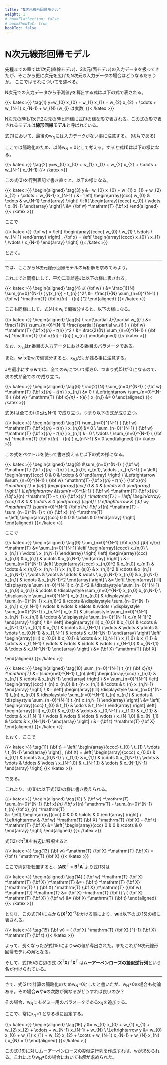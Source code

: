 ```yaml
---
title: "N次元線形回帰モデル"
weight: 1
# bookFlatSection: false
# bookShowToC: true
bookToc: false
---
```


# N次元線形回帰モデル

先程までの章では1次元(直線モデル)、2次元(面モデル)の入力データを扱ってきたが、そこから更に次元を広げたN次元の入力データの場合はどうなるだろうか。
ここではそれについてを述べる。

N次元での入力データから予測値yを算出する式は以下の式で表される。

{{< katex  >}}
\tag{1}  y=w_{0} x_{0} + w_{1} x_{1} + w_{2} x_{2} + \cdots + w_{N-1} x_{N-1} + w_{N} (w_{i} は実数)
{{< /katex >}}

N次元の時も1次元2次元の時と同様に式(1)の様な形で表される。この式の形で表されるモデルは**線形回帰モデル**と呼ばれている。

式(1)において、最後のw<sub>N</sub>には入力データがない事に注意する。 (切片である)

ここでは簡略化のため、以降w<sub>N</sub> = 0として考える。すると式(1)は以下の様になる。

{{< katex  >}}
\tag{2}  y=w_{0} x_{0} + w_{1} x_{1} + w_{2} x_{2} + \cdots + w_{N-1} x_{N-1} 
{{< /katex >}}

この式(2)を行列表記で書き直すと、以下の様になる。

{{< katex  >}}
\begin{aligned}
\tag{3}  y  &= w_{0} x_{0} + w_{1} x_{1} + w_{2} x_{2} + \cdots + w_{N-1} x_{N-1} \\
            &=  \left[
                    \begin{array}{ccc}
                    w_{0} & \cdots & w_{N-1} 
                    \end{array}
                \right]
                \left[
                    \begin{array}{cccc}
                    x_{0} \\
                    \vdots \\
                    x_{N-1}
                    \end{array}
                \right]
            \\
            &= {\bf w} ^\mathrm{T} {\bf x} 
\end{aligned}
{{< /katex >}}

ここで

{{< katex  >}}
  {\bf w} = \left[
    \begin{array}{cccc}
      w_{0} \\
      w_{1} \\
      \vdots \\
      w_{N-1}
    \end{array}
  \right]
  ,
    {\bf x} = \left[
    \begin{array}{cccc}
      x_{0} \\
      x_{1} \\
      \vdots \\
      x_{N-1}
    \end{array}
  \right]
{{< /katex >}}

とおく。

<hr>

では、ここからN次元線形回帰モデルの解析解を求めてみよう。

これまでと同様にして、平均二乗誤差Jは以下の様に表される。

{{< katex  >}}
\begin{aligned}
\tag{4}  J( {\bf w} ) &= \frac{1}{N} \sum_{n=0}^{N-1} ( y(x_{n}) - t_{n} )^2 \\
                      &= \frac{1}{N} \sum_{n=0}^{N-1} ( {\bf w} ^\mathrm{T} {\bf x}_{n} - t_{n} )^2
\end{aligned}
{{< /katex >}}

ここも同様にして、式(4)をw<sub>i</sub>で偏微分すると、以下の様になる。

{{< katex  >}}
\begin{aligned}
\tag{5}  \frac{\partial J}{\partial w_{i} } 
            &= \frac{1}{N} \sum_{n=0}^{N-1} \frac{\partial }{\partial w_{i} } ( {\bf w} ^\mathrm{T} {\bf x}_{n} - t_{n} )^2 \\
            &= \frac{2}{N} \sum_{n=0}^{N-1} ( {\bf w} ^\mathrm{T} {\bf x}_{n} - t_{n} ) x_{n,i} 
\end{aligned}
{{< /katex >}}

なお、x<sub>n,i</sub>はn番目の入力データにおけるi番目のパラメータである。

また、<b>w</b><sup>T</sup><b>x</b>をw<sub>i</sub>で偏微分すると、x<sub>n,i</sub>だけが残る事に注意する。

Jを最小にする<b>w</b>では、全てのw<sub>i</sub>について傾き0、つまり式(5)が０になるので、次の式が全てのiで成り立つ。

{{< katex  >}}
\begin{aligned}
\tag{6}  \frac{2}{N} \sum_{n=0}^{N-1} ( {\bf w} ^\mathrm{T} {\bf x}_{n} - t_{n} ) x_{n,i} &= 0 \\
\Leftrightarrow  \sum_{n=0}^{N-1} ( {\bf w} ^\mathrm{T} {\bf x}_{n} - t_{n} ) x_{n,i} &= 0
\end{aligned}
{{< /katex >}}

式(6)は全てのi (0≦i≦N-1) で成り立つ。つまり以下の式が成り立つ。

{{< katex  >}}
\begin{aligned}
\tag{7} \sum_{n=0}^{N-1} ( {\bf w} ^\mathrm{T} {\bf x}_{n} - t_{n} ) x_{n,0} &= 0 \\
        \sum_{n=0}^{N-1} ( {\bf w} ^\mathrm{T} {\bf x}_{n} - t_{n} ) x_{n,1} &= 0 \\
        \vdots \\
        \sum_{n=0}^{N-1} ( {\bf w} ^\mathrm{T} {\bf x}_{n} - t_{n} ) x_{n,N-1} &= 0 
\end{aligned}
{{< /katex >}}

この式をベクトルを使って書き換えると以下の式の様になる。

{{< katex  >}}
\begin{aligned}
\tag{8} &\sum_{n=0}^{N-1} ( {\bf w} ^\mathrm{T} {\bf x}_{n} - t_{n} ) [ x_{n,0}, x_{n,1}, \cdots , x_{n,N-1} ] 
        = 
                \left[
                    \begin{array}{ccc}
                    0 & 0 & \cdots & 0 
                    \end{array}
                \right]  \\
        \Leftrightarrow 
        &\sum_{n=0}^{N-1} ( {\bf w} ^\mathrm{T} {\bf x}_{n} - t_{n} ) {\bf x}_{n} ^\mathrm{T}
        = 
                \left[
                    \begin{array}{ccc}
                    0 & 0 & \cdots & 0 
                    \end{array}
                \right] \\
        \Leftrightarrow 
        &\sum_{n=0}^{N-1} ( {\bf w} ^\mathrm{T} {\bf x}_{n} {\bf x}_{n} ^\mathrm{T} 
                          - t_{n} {\bf x}_{n} ^\mathrm{T} ) 
        = 
                \left[
                    \begin{array}{ccc}
                    0 & 0 & \cdots & 0 
                    \end{array}
                \right] \\
        \Leftrightarrow 
        & {\bf w} ^\mathrm{T} \sum_{n=0}^{N-1} {\bf x}_{n} {\bf x}_{n} ^\mathrm{T} 
          -  \sum_{n=0}^{N-1} t_{n} {\bf x}_{n} ^\mathrm{T}  
        = 
                \left[
                    \begin{array}{ccc}
                    0 & 0 & \cdots & 0 
                    \end{array}
                \right]
\end{aligned}
{{< /katex >}}

ここで

{{< katex  >}}
\begin{aligned}
\tag{9} 
         \sum_{n=0}^{N-1} {\bf x}_{n} {\bf x}_{n} ^\mathrm{T} 
        &= 
         \sum_{n=0}^{N-1}
                \left[
                    \begin{array}{cccc}
                    x_{n,0} \\
                    x_{n,1} \\
                    \vdots \\
                    x_{n,N-1}
                    \end{array}
                \right]
                \left[
                    \begin{array}{ccc}
                    x_{n,0} & x_{n,1} & \cdots & x_{n,N-1} 
                    \end{array}
                \right] \\
        &= 
          \sum_{n=0}^{N-1}
                \left[
                    \begin{array}{cccc}
                    x_{n,0}^2 & x_{n,0} x_{n,1} & \cdots & x_{n,0} x_{n,N-1} \\
                    x_{n,1} x_{n,0} & x_{n,1}^2 & \cdots & x_{n,1} x_{n,N-1} \\
                    \vdots & \vdots & \ddots & \vdots \\
                    x_{n,N-1} x_{n,0} & x_{n,N-1} x_{n,1} & \cdots & x_{n,N-1}^2
                    \end{array}
                \right] \\
        &=
                \left[
                    \begin{array}{llll}
                    \displaystyle \sum_{n=0}^{N-1} x_{n,0}^2 & \displaystyle \sum_{n=0}^{N-1} x_{n,0} x_{n,1} & \cdots & \displaystyle \sum_{n=0}^{N-1} x_{n,0} x_{n,N-1} \\
                    \displaystyle \sum_{n=0}^{N-1} x_{n,1} x_{n,0} & \displaystyle \sum_{n=0}^{N-1} x_{n,1}^2 & \cdots & \displaystyle \sum_{n=0}^{N-1} x_{n,1} x_{n,N-1} \\
                    \vdots & \vdots & \ddots & \vdots \\
                    \displaystyle \sum_{n=0}^{N-1} x_{n,N-1} x_{n,0} & \displaystyle \sum_{n=0}^{N-1} x_{n,N-1} x_{n,1} & \cdots & \displaystyle \sum_{n=0}^{N-1} x_{n,N-1}^2
                    \end{array}
                \right] \\
        &=
                \left[
                    \begin{array}{llll}
                    x_{0,0} & x_{1,0} & \cdots & x_{N-1,0} \\
                    x_{0,1} & x_{1,1} & \cdots & x_{N-1,1} \\
                    \vdots & \vdots & \ddots & \vdots \\
                    x_{0,N-1} & x_{1,N-1} & \cdots & x_{N-1,N-1}
                    \end{array}
                \right] 
                \left[
                    \begin{array}{llll}
                    x_{0,0} & x_{0,1} & \cdots & x_{0,N-1} \\
                    x_{1,0} & x_{1,1} & \cdots & x_{1,N-1} \\
                    \vdots & \vdots & \ddots & \vdots \\
                    x_{N-1,0} & x_{N-1,1} & \cdots & x_{N-1,N-1}
                    \end{array}
                \right] \\
        &= {\bf X} ^\mathrm{T} {\bf X}


\end{aligned}
{{< /katex >}}


{{< katex  >}}
\begin{aligned}
\tag{10} 
         \sum_{n=0}^{N-1} t_{n} {\bf x}_{n} ^\mathrm{T} 
        &= 
         \sum_{n=0}^{N-1}
                t_{n}
                \left[
                    \begin{array}{ccc}
                    x_{n,0} & x_{n,1} & \cdots & x_{n,N-1} 
                    \end{array}
                \right] \\
        &= 
          \sum_{n=0}^{N-1}
                \left[
                    \begin{array}{ccc}
                    t_{n} x_{n,0} & t_{n} x_{n,1} & \cdots & t_{n} x_{n,N-1} 
                    \end{array}
                \right] \\
        &=
                \left[
                    \begin{array}{llll}
                    \displaystyle \sum_{n=0}^{N-1} t_{n} x_{n,0} & \displaystyle \sum_{n=0}^{N-1} t_{n} x_{n,1} & \cdots & \displaystyle \sum_{n=0}^{N-1} t_{n} x_{n,N-1} 
                    \end{array}
                \right] \\
        &=
                \left[
                    \begin{array}{ccc}
                    t_{0} & t_{1} & \cdots & t_{N-1} 
                    \end{array}
                \right]
                \left[
                    \begin{array}{llll}
                    x_{0,0} & x_{0,1} & \cdots & x_{0,N-1} \\
                    x_{1,0} & x_{1,1} & \cdots & x_{1,N-1} \\
                    \vdots & \vdots & \ddots & \vdots \\
                    x_{N-1,0} & x_{N-1,1} & \cdots & x_{N-1,N-1}
                    \end{array}
                \right] \\
        &= {\bf t} ^\mathrm{T} {\bf X}
\end{aligned}
{{< /katex >}}

とおく、ここで

{{< katex  >}}
\tag{11} 
        {\bf t}
        = 
                \left[
                    \begin{array}{cccc}
                    t_{0} \\
                    t_{1} \\
                    \vdots \\
                    t_{N-1}
                    \end{array}
                \right]
        ,
        {\bf X}
        = 
                \left[
                    \begin{array}{cccc}
                    x_{0,0} & x_{0,1} & \cdots & x_{0,N-1} \\
                    x_{1,0} & x_{1,1} & \cdots & x_{1,N-1} \\
                    \vdots & \vdots & \ddots & \vdots \\
                    x_{N-1,0} & x_{N-1,1} & \cdots & x_{N-1,N-1}
                    \end{array}
                \right]
{{< /katex >}}

である。

これより、式(8)は以下式(12)の様に書き換えられる。

{{< katex  >}}
\begin{aligned}
\tag{12}  & {\bf w} ^\mathrm{T} \sum_{n=0}^{N-1} {\bf x}_{n} {\bf x}_{n} ^\mathrm{T} 
          -  \sum_{n=0}^{N-1} t_{n} {\bf x}_{n} ^\mathrm{T}  
        &= 
                \left[
                    \begin{array}{ccc}
                    0 & 0 & \cdots & 0 
                    \end{array}
                \right] \\
        \Leftrightarrow 
        & {\bf w} ^\mathrm{T} {\bf X} ^\mathrm{T} {\bf X} -  {\bf t} ^\mathrm{T} {\bf X}
        &= 
                \left[
                    \begin{array}{ccc}
                    0 & 0 & \cdots & 0 
                    \end{array}
                \right] 
\end{aligned}
{{< /katex >}}

式(12)で<b>t</b><sup>T</sup><b>X</b>を右辺に移項すると

{{< katex  >}}
\tag{13}  {\bf w} ^\mathrm{T}  {\bf X} ^\mathrm{T} {\bf X} 
        = {\bf t} ^\mathrm{T}  {\bf X} 
{{< /katex >}}

ここで両辺を転置すると、(<b>AB</b>)<sup>T</sup> = <b>B</b><sup>T</sup><b>A</b><sup>T</sup>より式(13)は

{{< katex  >}}
\begin{aligned}
\tag{14}   ( {\bf w} ^\mathrm{T}  {\bf X} ^\mathrm{T} {\bf X} )^\mathrm{T}
        &= ( {\bf t} ^\mathrm{T}  {\bf X} )^\mathrm{T} \\
           ( {\bf X} ^\mathrm{T} {\bf X} )^\mathrm{T} ({\bf w} ^\mathrm{T}) ^\mathrm{T}
        &= {\bf X} ^\mathrm{T}  {\bf t} \\
           ( {\bf X} ^\mathrm{T} {\bf X} ) {\bf w}
        &= {\bf X} ^\mathrm{T}  {\bf t}
\end{aligned}
{{< /katex >}}

となり、この式(14)に左から(<b>X</b><sup>T</sup><b>X</b>)<sup>-1</sup>をかける事により、<b>w</b>は以下の式(15)の様に表される。

{{< katex  >}}
\tag{15}   {\bf w} = ( {\bf X} ^\mathrm{T}  {\bf X} )^{-1} {\bf X} ^\mathrm{T} {\bf t}
{{< /katex >}}

よって、長くなったが式(15)により<b>w</b>の値が導出された。またこれがN次元線形回帰モデルの解となる。

そして、式(15)の右辺の式 (<b>X</b><sup>T</sup><b>X</b>)<sup>-1</sup><b>X</b><sup>T</sup> 
は**ムーアーペンローズの擬似逆行列**という名が付けられている。


<hr>

さて、式(2)で計算の簡略化のためw<sub>N</sub>=0としたと書いたが、w<sub>N</sub>≠0の場合も勿論ある。その場合<b>w</b>や<b>x</b>の次数が異なるがどうすれば良いのか？

その場合、w<sub>N</sub>にもダミー用のパラメータであるx<sub>N</sub>を追加する。

ここで、常にx<sub>N</sub>=1 となる様に設定する。

{{< katex  >}}
\begin{aligned}
\tag{16}     y &= w_{0} x_{0} + w_{1} x_{1} + w_{2} x_{2} + \cdots + w_{N-1} x_{N-1} + w_{N} \\
           \Leftrightarrow  y &= w_{0} x_{0} + w_{1} x_{1} + w_{2} x_{2} + \cdots + w_{N-1} x_{N-1} + w_{N} x_{N} ( x_{N} = 1)
\end{aligned}
{{< /katex >}}

この式(16)に対しムーアーペンローズの擬似逆行列を作成すれば、wが求められる。これによりw<sub>N</sub>≠0の場合においても解が求められた。